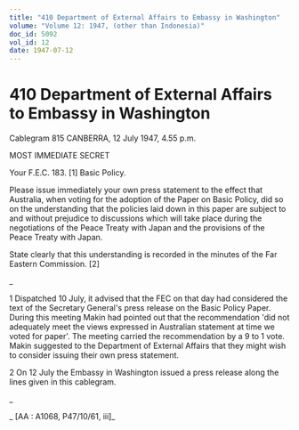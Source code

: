 ```yaml
---
title: "410 Department of External Affairs to Embassy in Washington"
volume: "Volume 12: 1947, (other than Indonesia)"
doc_id: 5092
vol_id: 12
date: 1947-07-12
---
```


# 410 Department of External Affairs to Embassy in Washington

Cablegram 815 CANBERRA, 12 July 1947, 4.55 p.m.

MOST IMMEDIATE SECRET

Your F.E.C. 183. [1] Basic Policy.

Please issue immediately your own press statement to the effect that Australia, when voting for the adoption of the Paper on Basic Policy, did so on the understanding that the policies laid down in this paper are subject to and without prejudice to discussions which will take place during the negotiations of the Peace Treaty with Japan and the provisions of the Peace Treaty with Japan.

State clearly that this understanding is recorded in the minutes of the Far Eastern Commission. [2]

_

1 Dispatched 10 July, it advised that the FEC on that day had considered the text of the Secretary General's press release on the Basic Policy Paper. During this meeting Makin had pointed out that the recommendation 'did not adequately meet the views expressed in Australian statement at time we voted for paper'. The meeting carried the recommendation by a 9 to 1 vote. Makin suggested to the Department of External Affairs that they might wish to consider issuing their own press statement.

2 On 12 July the Embassy in Washington issued a press release along the lines given in this cablegram.

_

_ [AA : A1068, P47/10/61, iii]_
